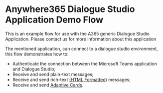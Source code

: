 # Anywhere365 Dialogue Studio Application Demo Flow

This is an example flow for use with the A365 generic Dialogue Studio Application. Please contact us for more information about this application

The mentioned application, can connect to a dialogue studio environment, this flow demonstrates how to:
* Authenticate the connection between the Microsoft Teams application and Dialogue Studio;
* Receive and send plain-text messages;
* Receive and send rich-text [(HTML Formatted](https://docs.microsoft.com/en-us/microsoftteams/platform/resources/bot-v3/bots-text-formats#examples-of-text-formatting)) messages;
* Receive and send [Adaptive Cards](http://adaptivecards.io/).
